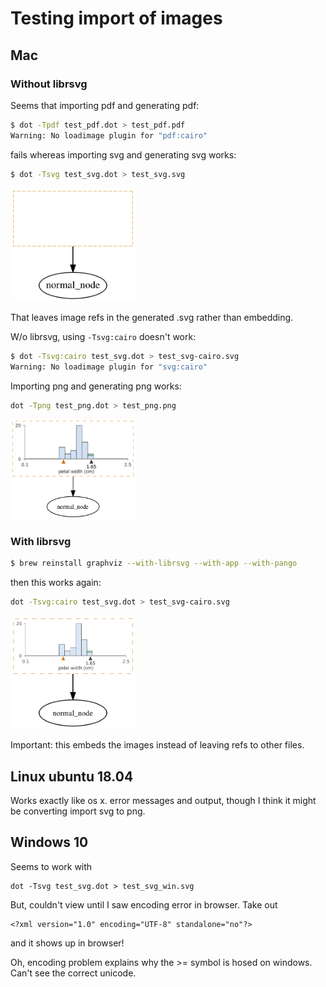 # Testing import of images

## Mac

### Without librsvg

Seems that importing pdf and generating pdf:

```bash
$ dot -Tpdf test_pdf.dot > test_pdf.pdf
Warning: No loadimage plugin for "pdf:cairo"
```

fails whereas importing svg and generating svg works:

```bash
$ dot -Tsvg test_svg.dot > test_svg.svg
```

<img src="test_svg.svg" width="200">

That leaves image refs in the generated .svg rather than embedding. 

W/o librsvg, using `-Tsvg:cairo` doesn't work:

```bash
$ dot -Tsvg:cairo test_svg.dot > test_svg-cairo.svg
Warning: No loadimage plugin for "svg:cairo"
```

Importing png and generating png works:

```bash
dot -Tpng test_png.dot > test_png.png
```

<img src="test_png.png" width="200">

### With librsvg

```bash
$ brew reinstall graphviz --with-librsvg --with-app --with-pango
```

then this works again:

```bash
dot -Tsvg:cairo test_svg.dot > test_svg-cairo.svg
```

<img src="test_svg-cairo.svg" width="200">

Important: this embeds the images instead of leaving refs to other files.

## Linux ubuntu 18.04

Works exactly like os x. error messages and output, though I think it might be converting import svg to png.

## Windows 10

Seems to work with 

```
dot -Tsvg test_svg.dot > test_svg_win.svg
```

But, couldn't view until I saw encoding error in browser.
Take out
 
```
<?xml version="1.0" encoding="UTF-8" standalone="no"?>
```
 
and it shows up in browser!

Oh, encoding problem explains why the >= symbol is hosed on windows. Can't see the correct unicode.
